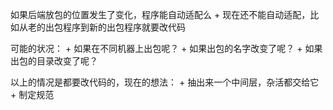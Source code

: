 如果后端放包的位置发生了变化，程序能自动适配么
    + 现在还不能自动适配，比如从老的出包程序到新的出包程序就要改代码

可能的状况：
    + 如果在不同机器上出包呢？
    + 如果出包的名字改变了呢？
    + 如果出包的目录改变了呢？

以上的情况是都要改代码的，现在的想法：
    + 抽出来一个中间层，杂活都交给它
    + 制定规范

